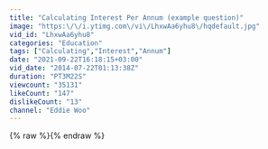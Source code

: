 ```yaml
---
title: "Calculating Interest Per Annum (example question)"
image: "https:\/\/i.ytimg.com\/vi\/LhxwAa6yhu8\/hqdefault.jpg"
vid_id: "LhxwAa6yhu8"
categories: "Education"
tags: ["Calculating","Interest","Annum"]
date: "2021-09-22T16:18:15+03:00"
vid_date: "2014-07-22T01:13:38Z"
duration: "PT3M22S"
viewcount: "35131"
likeCount: "147"
dislikeCount: "13"
channel: "Eddie Woo"
---
```

{% raw %}{% endraw %}
